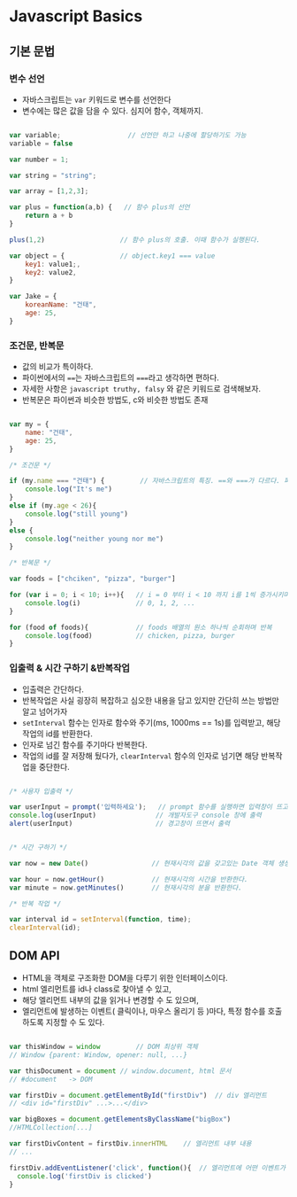 # Javascript Basics

## 기본 문법

### 변수 선언

- 자바스크립트는 `var` 키워드로 변수를 선언한다
- 변수에는 많은 값을 담을 수 있다. 심지어 함수, 객체까지.

```javascript

var variable;                 // 선언만 하고 나중에 할당하기도 가능
variable = false

var number = 1;

var string = "string";

var array = [1,2,3];

var plus = function(a,b) {   // 함수 plus의 선언
    return a + b
}

plus(1,2)                   // 함수 plus의 호출. 이때 함수가 실행된다.

var object = {              // object.key1 === value
    key1: value1;,
    key2: value2,
}

var Jake = {
    koreanName: "건태",
    age: 25,
}
```


### 조건문, 반복문

- 값의 비교가 특이하다.
- 파이썬에서의 `==`는 자바스크립트의 `===`라고 생각하면 편하다.
- 자세한 사항은 `javascript truthy, falsy` 와 같은 키워드로 검색해보자.
- 반복문은 파이썬과 비슷한 방법도, c와 비슷한 방법도 존재

```javascript

var my = {
    name: "건태",
    age: 25,
}

/* 조건문 */

if (my.name === "건태") {         // 자바스크립트의 특징. ==와 ===가 다르다. 파이썬의 ==는 자바스크립트의 ===
    console.log("It's me")
}
else if (my.age < 26){
    console.log("still young")
}
else {
    console.log("neither young nor me")
}

/* 반복문 */

var foods = ["chciken", "pizza", "burger"]

for (var i = 0; i < 10; i++){   // i = 0 부터 i < 10 까지 i를 1씩 증가시키며 반복
    console.log(i)              // 0, 1, 2, ...
}

for (food of foods){            // foods 배열의 원소 하나씩 순회하며 반복
    console.log(food)           // chicken, pizza, burger
}

```

### 입출력 & 시간 구하기 &반복작업

- 입출력은 간단하다.
- 반복작업은 사실 굉장히 복잡하고 심오한 내용을 담고 있지만 간단히 쓰는 방법만 알고 넘어가자
- `setInterval` 함수는 인자로 함수와 주기(ms, 1000ms == 1s)를 입력받고, 해당 작업의 id를 반환한다.
- 인자로 넘긴 함수를 주기마다 반복한다.
- 작업의 id를 잘 저장해 뒀다가, `clearInterval` 함수의 인자로 넘기면 해당 반복작업을 중단한다.

```javascript

/* 사용자 입출력 */

var userInput = prompt('입력하세요');   // prompt 함수를 실행하면 입력창이 뜨고, 입력값을 리턴
console.log(userInput)               // 개발자도구 console 창에 출력
alert(userInput)                     // 경고창이 뜨면서 출력


/* 시간 구하기 */

var now = new Date()                // 현재시각의 값을 갖고있는 Date 객체 생성

var hour = now.getHour()            // 현재시각의 시간을 반환한다.
var minute = now.getMinutes()       // 현재시각의 분을 반환한다.

/* 반복 작업 */

var interval id = setInterval(function, time);
clearInterval(id);
```

## DOM API

- HTML을 객체로 구조화한 DOM을 다루기 위한 인터페이스이다.
- html 엘리먼트를 id나 class로 찾아낼 수 있고,
- 해당 엘리먼트 내부의 값을 읽거나 변경할 수 도 있으며,
- 엘리먼트에 발생하는 이벤트( 클릭이나, 마우스 올리기 등 )마다, 특정 함수를 호출하도록 지정할 수 도 있다.

```javascript

var thisWindow = window         // DOM 최상위 객체
// Window {parent: Window, opener: null, ...}

var thisDocument = document	// window.document, html 문서
// #document   -> DOM

var firstDiv = document.getElementById("firstDiv")  // div 엘리먼트
// <div id="firstDiv" ...>...</div>

var bigBoxes = document.getElementsByClassName("bigBox")
//HTMLCollection[...]

var firstDivContent = firstDiv.innerHTML    // 엘리먼트 내부 내용
// ...

firstDiv.addEventListener('click', function(){  // 엘리먼트에 어떤 이벤트가 발생하면, 지정한 함수를 실행하도록 등록함.
  console.log('firstDiv is clicked')
}
```